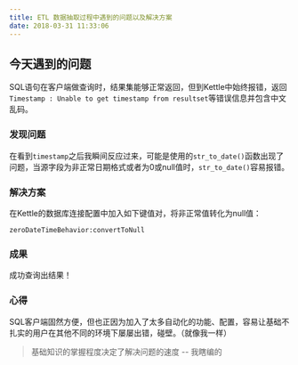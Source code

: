 ```yaml
---
title: ETL 数据抽取过程中遇到的问题以及解决方案
date: 2018-03-31 11:33:06
---
```


## 今天遇到的问题
SQL语句在客户端做查询时，结果集能够正常返回，但到Kettle中始终报错，返回`Timestamp : Unable to get timestamp from resultset`等错误信息并包含中文乱码。
### **发现问题**
在看到`timestamp`之后我瞬间反应过来，可能是使用的`str_to_date()`函数出现了问题，当源字段为非正常日期格式或者为0或null值时，`str_to_date()`容易报错。
### **解决方案**
在Kettle的数据库连接配置中加入如下键值对，将非正常值转化为null值：
```
zeroDateTimeBehavior:convertToNull
```
### **成果**
成功查询出结果！
### **心得**
SQL客户端固然方便，但也正因为加入了太多自动化的功能、配置，容易让基础不扎实的用户在其他不同的环境下屡屡出错，碰壁。（就像我一样）
>基础知识的掌握程度决定了解决问题的速度
> -- 我瞎编的
